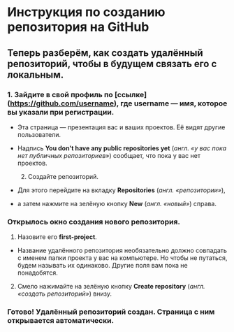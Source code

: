 # Инструкция по созданию репозитория на GitHub

## Теперь разберём, как создать удалённый репозиторий, чтобы в будущем связать его с локальным.

### 1. Зайдите в свой профиль по [ссылке] (https://github.com/username), где **username** — имя, которое вы указали при регистрации.

 * Эта страница — презентация вас и ваших проектов. Её видят другие пользователи. 
 * Надпись **You don't have any public repositories yet** (*англ. «у вас пока нет публичных репозиториев»*) сообщает, что пока у вас нет проектов.
 

   2. Создайте репозиторий. 
 * Для этого перейдите на вкладку **Repositories** (_англ. «репозитории»_), 
 * а затем нажмите на зелёную кнопку __New__ (_англ. «новый»_) справа. 
 

### Открылось окно создания нового репозитория. 
 1. Назовите его __first-project__. 
 * Название удалённого репозитория необязательно должно совпадать с именем папки проекта у вас на компьютере. Но чтобы не путаться, будем называть их одинаково. 
 Другие поля вам пока не понадобятся. 
 2. Смело нажимайте на зелёную кнопку **Create repository** (*англ. «создать репозиторий»*) внизу.
 

### Готово! Удалённый репозиторий создан. Страница с ним открывается автоматически.